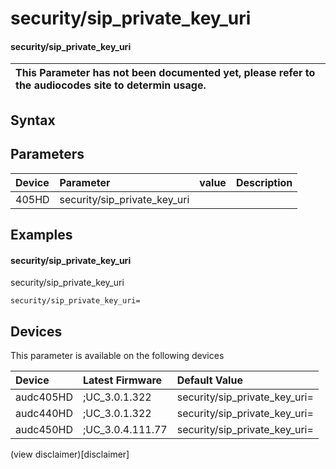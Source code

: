 ﻿---
description: security/sip_private_key_uri
search: false
---

# security/sip_private_key_uri

#### security/sip_private_key_uri


| This Parameter has not been documented yet, please refer to the audiocodes site to determin usage.  | 
| :--- |

## Syntax

## Parameters
|Device|Parameter|value|Description|
|:---|:---|:---|:---|
| 405HD | security/sip_private_key_uri |  |  |

## Examples
#### security/sip_private_key_uri

security/sip_private_key_uri

```
security/sip_private_key_uri=
```

## Devices
This parameter is available on the following devices

| Device | Latest Firmware | Default Value |
|:---|:---|:---|
| audc405HD | ;UC_3.0.1.322 | security/sip_private_key_uri= 
| audc440HD | ;UC_3.0.1.322 | security/sip_private_key_uri= 
| audc450HD | ;UC_3.0.4.111.77 | security/sip_private_key_uri= 

(view disclaimer)[disclaimer]
